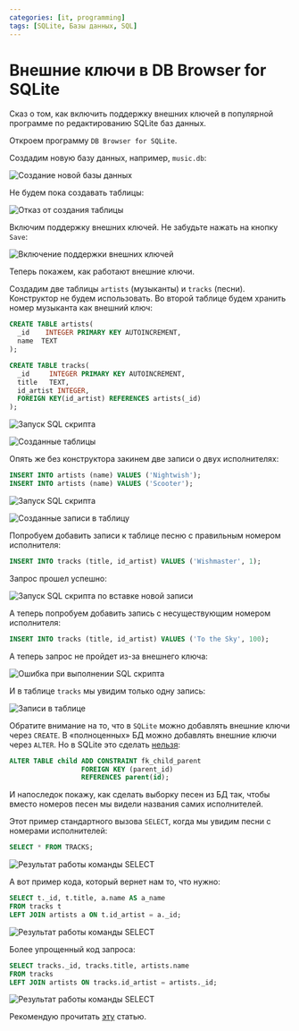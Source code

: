 ```yaml
---
categories: [it, programming]
tags: [SQLite, Базы данных, SQL]
---
```


# Внешние ключи в DB Browser for SQLite

Сказ о том, как включить поддержку внешних ключей в популярной программе по редактированию SQLite баз данных.

Откроем программу `DB Browser for SQLite`.

Создадим новую базу данных, например, `music.db`:

![Создание новой базы данных](img/new-database_01.png)

Не будем пока создавать таблицы:

![Отказ от создания таблицы](img/new-database_02.png)

Включим поддержку внешних ключей. Не забудьте нажать на кнопку `Save`:

![Включение поддержки внешних ключей](img/support-foreign-key.png)

Теперь покажем, как работают внешние ключи.

Создадим две таблицы `artists` (музыканты) и `tracks` (песни). Конструктор не будем использовать. Во второй таблице будем хранить номер музыканта как внешний ключ:

```sql
CREATE TABLE artists(
  _id    INTEGER PRIMARY KEY AUTOINCREMENT,
  name  TEXT
);

CREATE TABLE tracks(
  _id     INTEGER PRIMARY KEY AUTOINCREMENT,
  title   TEXT,
  id_artist INTEGER,
  FOREIGN KEY(id_artist) REFERENCES artists(_id)
);
```

![Запуск SQL скрипта](img/sql_01.png)

![Созданные таблицы](img/table_01.png)

Опять же без конструктора закинем две записи о двух исполнителях:

```sql
INSERT INTO artists (name) VALUES ('Nightwish');
INSERT INTO artists (name) VALUES ('Scooter');
```

![Запуск SQL скрипта](img/sql_02.png)

![Созданные записи в таблицу](img/table_02.png)

Попробуем добавить записи к таблице песню с правильным номером исполнителя:

```sql
INSERT INTO tracks (title, id_artist) VALUES ('Wishmaster', 1);
```

Запрос прошел успешно:

![Запуск SQL скрипта по вставке новой записи](img/sql_03.png)

А теперь попробуем добавить запись с несуществующим номером исполнителя:

```sql
INSERT INTO tracks (title, id_artist) VALUES ('To the Sky', 100);
```

А теперь запрос не пройдет из-за внешнего ключа:

![Ошибка при выполнении SQL скрипта](img/sql_04.png)

И в таблице `tracks` мы увидим только одну запись:

![Записи в таблице](img/table_03.png)

Обратите внимание на то, что в `SQLite` можно добавлять внешние ключи через `CREATE`. В «полноценных» БД можно добавлять внешние ключи через `ALTER`. Но в SQLite это сделать [нельзя](https://stackoverflow.com/questions/1884818/how-do-i-add-a-foreign-key-to-an-existing-sqlite-table):

```sql
ALTER TABLE child ADD CONSTRAINT fk_child_parent
                  FOREIGN KEY (parent_id)
                  REFERENCES parent(id);
```

И напоследок покажу, как сделать выборку песен из БД так, чтобы вместо номеров песен мы видели названия самих исполнителей.

Этот пример стандартного вызова `SELECT`, когда мы увидим песни с номерами исполнителей:

```sql
SELECT * FROM TRACKS;
```

![Результат работы команды SELECT](img/select_01.png)

А вот пример кода, который вернет нам то, что нужно:

```sql
SELECT t._id, t.title, a.name AS a_name
FROM tracks t
LEFT JOIN artists a ON t.id_artist = a._id;
```

![Результат работы команды SELECT](img/select_02.png)

Более упрощенный код запроса:

```sql
SELECT tracks._id, tracks.title, artists.name
FROM tracks
LEFT JOIN artists ON tracks.id_artist = artists._id;
```

![Результат работы команды SELECT](img/select_03.png)

Рекомендую прочитать [эту](http://www.skillz.ru/dev/php/article-Obyasnenie_SQL_obedinenii_JOIN_INNER_OUTER.html) статью.
